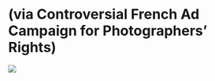 <!--
id: 20823230674
link: http://tumblr.atmos.org/post/20823230674/via-controversial-french-ad-campaign-for
slug: via-controversial-french-ad-campaign-for
date: Mon Apr 09 2012 20:17:37 GMT-0700 (PDT)
publish: 2012-04-09
tags: 
title: (via Controversial French Ad Campaign for Photographers’ Rights)
-->


(via Controversial French Ad Campaign for Photographers’ Rights)
================================================================

![](http://25.media.tumblr.com/tumblr_m28uhdqasm1qz4sngo1_1280.jpg)


